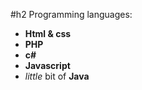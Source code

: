 #h2 Programming languages:
- **Html & css**
- **PHP**
- **c#**
- **Javascript**
- _little_ bit of **Java**
